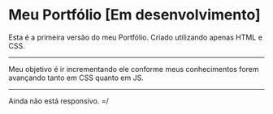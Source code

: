 # Meu Portfólio [Em desenvolvimento]

Esta é a primeira versão do meu Portfólio. Criado utilizando apenas HTML e CSS.

---

Meu objetivo é ir incrementando ele conforme meus conhecimentos forem avançando tanto em CSS quanto em JS.

---

Ainda não está responsivo. =/
